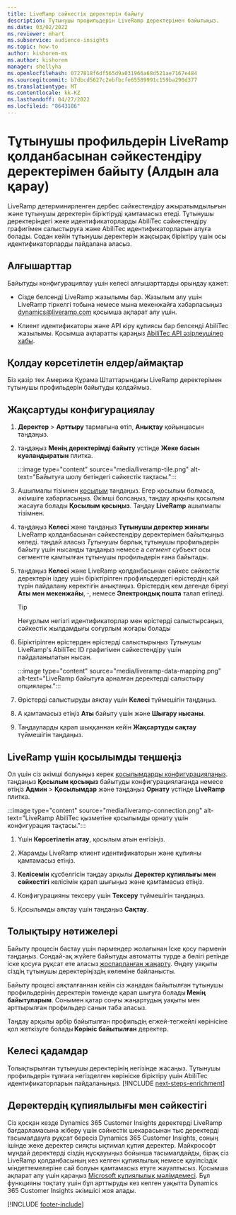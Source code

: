 ```yaml
---
title: LiveRamp сәйкестік деректерін байыту
description: Тұтынушы профильдерін LiveRamp деректерімен байытыңыз.
ms.date: 03/02/2022
ms.reviewer: mhart
ms.subservice: audience-insights
ms.topic: how-to
author: kishorem-ms
ms.author: kishorem
manager: shellyha
ms.openlocfilehash: 0727818f6df565d9a031966a68d521ae7167e484
ms.sourcegitcommit: b7dbcd5627c2ebfbcfe65589991c159ba290d377
ms.translationtype: MT
ms.contentlocale: kk-KZ
ms.lasthandoff: 04/27/2022
ms.locfileid: "8643186"
---
```

# <a name="enrich-customer-profiles-with-identity-data-from-liveramp-preview"></a>Тұтынушы профильдерін LiveRamp қолданбасынан сәйкестендіру деректерімен байыту (Алдын ала қарау) 

LiveRamp детерминирленген дербес сәйкестендіру ажыратымдылығын және тұтынушы деректерін біріктіруді қамтамасыз етеді. Тұтынушы деректеріндегі жеке идентификаторларды AbiliTec сәйкестендіру графигімен салыстыруға және AbiliTec идентификаторларын алуға болады. Содан кейін тұтынушы деректерін жақсырақ біріктіру үшін осы идентификаторларды пайдалана аласыз. 

## <a name="prerequisites"></a>Алғышарттар 

Байытуды конфигурациялау үшін келесі алғышарттарды орындау қажет: 

- Сізде белсенді LiveRamp жазылымы бар. Жазылым алу үшін LiveRamp тіркелгі тобына немесе мына мекенжайға хабарласыңыз [dynamics@liveramp.com](mailto:dynamics@liveramp.com) қосымша ақпарат алу үшін.   

- Клиент идентификаторы және API кіру құпиясы бар белсенді AbiliTec жазылымы. Қосымша ақпаратты қараңыз [AbiliTec API әзірлеушілер хабы](https://developers.liveramp.com/abilitec-api/). 

## <a name="supported-countriesregions"></a>Қолдау көрсетілетін елдер/аймақтар 

Біз қазір тек Америка Құрама Штаттарындағы LiveRamp деректерімен тұтынушы профильдерін байытуды қолдаймыз. 

## <a name="configure-the-enrichment"></a>Жақсартуды конфигурациялау 

1. **Деректер** > **Арттыру** тармағына өтіп, **Анықтау** қойыншасын таңдаңыз. 

1. таңдаңыз **Менің деректерімді байыту** үстінде **Жеке басын куәландыратын** плитка. 

   :::image type="content" source="media/liveramp-tile.png" alt-text="Байытуға шолу бетіндегі сәйкестік тақтасы.":::

1. Ашылмалы тізімнен [қосылым](connections.md) таңдаңыз. Егер қосылым болмаса, әкімшіге хабарласыңыз. Әкімші болсаңыз, таңдау арқылы қосылым жасауға болады **Қосылым қосыңыз**. Таңдау **LiveRamp** ашылмалы тізімнен. 

1. таңдаңыз **Келесі** және таңдаңыз **Тұтынушы деректер жинағы** LiveRamp қолданбасынан сәйкестендіру деректерімен байытқыңыз келеді. таңдай аласыз *Тұтынушы* барлық тұтынушы профильдерін байыту үшін нысанды таңдаңыз немесе a *сегмент* субъект осы сегментте қамтылған тұтынушы профильдерін ғана байытады. 

1. таңдаңыз **Келесі** және LiveRamp қолданбасынан сәйкес сәйкестік деректерін іздеу үшін біріктірілген профильдердегі өрістердің қай түрін пайдалану керектігін анықтаңыз. Өрістердің кем дегенде біреуі **Аты мен мекенжайы**, **·**, немесе **Электрондық пошта** талап етіледі. 

   > [!TIP]
   > Неғұрлым негізгі идентификаторлар мен өрістерді салыстырсаңыз, сәйкестік жылдамдығы соғұрлым жоғары болады 

1. Біріктірілген өрістерден өрістерді салыстырыңыз *Тұтынушы* LiveRamp's AbiliTec ID графигімен сәйкестендіру үшін пайдаланылатын нысан. 

   :::image type="content" source="media/liveramp-data-mapping.png" alt-text="LiveRamp байытуға арналған деректерді салыстыру опциялары.":::

1. Өрістерді салыстыруды аяқтау үшін **Келесі** түймешігін таңдаңыз. 

1. А қамтамасыз етіңіз **Аты** байыту үшін және **Шығару нысаны**. 

1. Таңдауларды қарап шыққаннан кейін **Жақсартуды сақтау** түймешігін таңдаңыз. 

## <a name="configure-the-connection-for-liveramp"></a>LiveRamp үшін қосылымды теңшеңіз 

Ол үшін сіз әкімші болуыңыз керек [қосылымдарды конфигурациялаңыз](connections.md). таңдаңыз **Қосылым қосыңыз** байытуды конфигурациялағанда немесе өтіңіз **Админ** > **Қосылымдар** және таңдаңыз **Орнату** үстінде **LiveRamp** плитка. 

:::image type="content" source="media/liveramp-connection.png" alt-text="LiveRamp AbiliTec қызметіне қосылымды орнату үшін конфигурация тақтасы.":::

1. Үшін **Көрсетілетін атау**, қосылым атын енгізіңіз. 

1. Жарамды LiveRamp клиент идентификаторын және құпияны қамтамасыз етіңіз. 

1. **Келісемін** құсбелгісін таңдау арқылы **Деректер құпиялығы мен сәйкестігі** келісімін қарап шығыңыз және қамтамасыз етіңіз. 

1. Конфигурацияны тексеру үшін **Тексеру** түймешігін таңдаңыз. 

1. Қосылымды аяқтау үшін таңдаңыз **Сақтау**. 

## <a name="enrichment-results"></a>Толықтыру нәтижелері 

Байыту процесін бастау үшін пәрмендер жолағынан Іске қосу пәрменін таңдаңыз. Сондай-ақ жүйеге байытуды автоматты түрде а бөлігі ретінде іске қосуға рұқсат ете аласыз [жоспарланған жаңарту](system.md#schedule-tab). Өңдеу уақыты сіздің тұтынушы деректеріңіздің көлеміне байланысты. 

Байыту процесі аяқталғаннан кейін сіз жаңадан байытылған тұтынушы профильдерінің деректерін төменде қарап шығуға болады **Менің байытуларым**. Сонымен қатар соңғы жаңартудың уақыты мен арттырылған профильдер санын таба аласыз. 

Таңдау арқылы әрбір байытылған профильдің егжей-тегжейлі көрінісіне қол жеткізуге болады **Көрініс байытылған** деректер. 

## <a name="next-steps"></a>Келесі қадамдар

Толықтырылған тұтынушы деректерінің негізінде жасаңыз. Тұтынушы профильдерін тұлғаға негізделген көрініске біріктіру үшін AbiliTec идентификаторларын пайдаланыңыз. 
[!INCLUDE [next-steps-enrichment](includes/next-steps-enrichment.md)]

## <a name="data-privacy-and-compliance"></a>Деректердің құпиялылығы мен сәйкестігі 

Сіз қосқан кезде Dynamics 365 Customer Insights деректерді LiveRamp бағдарламасына жіберу үшін сәйкестік шекарасынан тыс деректерді тасымалдауға рұқсат бересіз Dynamics 365 Customer Insights, соның ішінде жеке деректер сияқты ықтимал құпия деректер. Майкрософт мұндай деректерді сіздің нұсқауыңыз бойынша тасымалдайды, бірақ сіз LiveRamp қолданбасының кез келген құпиялылық немесе қауіпсіздік міндеттемелеріне сай болуын қамтамасыз етуге жауаптысыз. Қосымша ақпарат алу үшін қараңыз [Microsoft құпиялылық мәлімдемесі](https://go.microsoft.com/fwlink/?linkid=396732). Бұл функцияны тоқтату үшін бұл арттыруды кез келген уақытта Dynamics 365 Customer Insights әкімшісі жоя алады. 


[!INCLUDE [footer-include](includes/footer-banner.md)]
